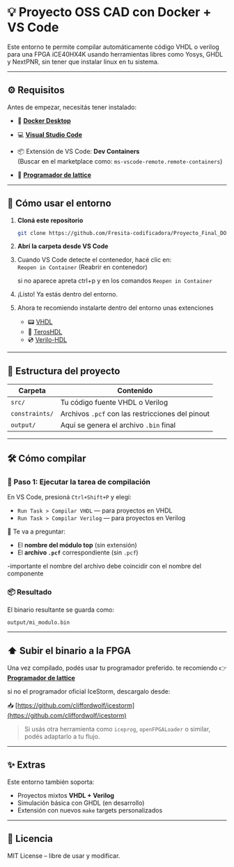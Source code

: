 # 💡 Proyecto OSS CAD con Docker + VS Code

Este entorno te permite compilar automáticamente código VHDL o verilog para una FPGA iCE40HX4K usando herramientas libres como Yosys, GHDL y NextPNR, sin tener que instalar linux en tu sistema.

---

## ⚙️ Requisitos

Antes de empezar, necesitás tener instalado:

- 🐳 [**Docker Desktop**](https://www.docker.com/products/docker-desktop/)
- 💻 [**Visual Studio Code**](https://code.visualstudio.com/)
- 📦 Extensión de VS Code: **Dev Containers**  
  (Buscar en el marketplace como: `ms-vscode-remote.remote-containers`)
  
- :floppy_disk: [**Programador de lattice**](https://www.latticesemi.com/view_document?document_id=54451)

---

## 🚀 Cómo usar el entorno

1. **Cloná este repositorio**

   ```bash
   git clone https://github.com/Fresita-codificadora/Proyecto_Final_DOME.git
   ```

2. **Abrí la carpeta desde VS Code**

3. Cuando VS Code detecte el contenedor, hacé clic en:  
   `Reopen in Container` (Reabrir en contenedor)

   si no aparece apreta ctrl+p y en los comandos `Reopen in Container`

5. ¡Listo! Ya estás dentro del entorno.
6. Ahora te recomiendo instalarte dentro del entorno unas extenciones
   - :pager: [VHDL](puorc.awesome-vhdl)
   - :vhs:  [TerosHDL](teros-technology.teroshdl)
   - :cd: [Verilo-HDL](mshr-h.veriloghdl)
---

## 📁 Estructura del proyecto

| Carpeta       | Contenido                                        |
|---------------|--------------------------------------------------|
| `src/`        | Tu código fuente VHDL o Verilog                 |
| `constraints/`| Archivos `.pcf` con las restricciones del pinout |
| `output/`     | Aquí se genera el archivo `.bin` final           |

---

## 🛠️ Cómo compilar

### 🔘 Paso 1: Ejecutar la tarea de compilación

En VS Code, presioná `Ctrl+Shift+P` y elegí:

- `Run Task > Compilar VHDL` — para proyectos en VHDL
- `Run Task > Compilar Verilog` — para proyectos en Verilog

🧠 Te va a preguntar:

- El **nombre del módulo top** (sin extensión)
- El **archivo `.pcf`** correspondiente (sin `.pcf`)

-importante el nombre del archivo debe coincidir con el nombre del componente
### 📦 Resultado

El binario resultante se guarda como:

```
output/mi_modulo.bin
```

---

## ⬆️ Subir el binario a la FPGA

Una vez compilado, podés usar tu programador preferido.
te recomiendo 
👉 [**Programador de lattice**](https://www.latticesemi.com/view_document?document_id=54451)

si no el programador oficial IceStorm, descargalo desde:

📥 [https://github.com/cliffordwolf/icestorm](https://github.com/cliffordwolf/icestorm)

> Si usás otra herramienta como `iceprog`, `openFPGALoader` o similar, podés adaptarlo a tu flujo.

---

## ✨ Extras

Este entorno también soporta:
- Proyectos mixtos **VHDL + Verilog**
- Simulación básica con GHDL (en desarrollo)
- Extensión con nuevos `make` targets personalizados

---

## 📌 Licencia

MIT License – libre de usar y modificar.
